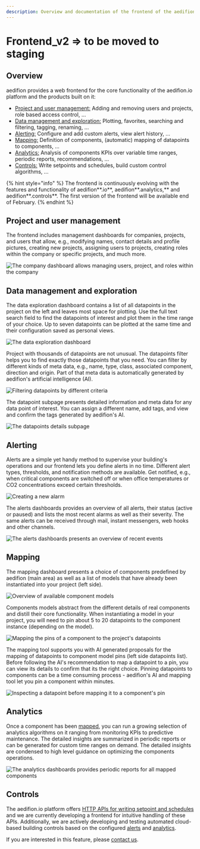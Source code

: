 ```yaml
---
description: Overview and documentation of the frontend of the aedifion.io cloud platform.
---
```


# Frontend\_v2 =&gt; to be moved to staging

## Overview

aedifion provides a web frontend for the core functionality of the aedifion.io platform and the products built on it:

* [Project and user management:](frontend.md#project-and-user-management) Adding and removing users and projects, role based access control, ...
* [Data management and exploration:](frontend.md#data-management-and-exploration) Plotting, favorites, searching and filtering, tagging, renaming, ...
* [Alerting:](frontend.md#alerting) Configure and add custom alerts, view alert history, ...
* [Mapping:](frontend.md#mapping) Definition of components, \(automatic\) mapping of datapoints to components, ...
* [Analytics:](frontend.md#analytics) Analysis of components KPIs over variable time ranges, periodic reports, recommendations, ...
* [Controls:](frontend.md#controls) Write setpoints and schedules, build custom control algorithms, ...

{% hint style="info" %}
The frontend is continuously evolving with the features and functionality of aedifion**.io**, aedifion**.analytics,** and aedifion**.controls**. The first version of the frontend will be available end of February.
{% endhint %}

## Project and user management

The frontend includes management dashboards for companies, projects, and users that allow, e.g., modifying names, contact details and profile pictures, creating new projects, assigning users to projects, creating roles within the company or specific projects, and much more.

![The company dashboard allows managing users, project, and roles within the company](../.gitbook/assets/screendesign_company1.png)

## Data management and exploration

The data exploration dashboard contains a list of all datapoints in the project on the left and leaves most space for plotting. Use the full text search field to find the datapoints of interest and plot them in the time range of your choice. Up to seven datapoints can be plotted at the same time and their configuration saved as personal views.

![The data exploration dashboard](../.gitbook/assets/screendesign_io.png)

Project with thousands of datapoints are not unusual. The datapoints filter helps you to find exactly those datapoints that you need. You can filter by different kinds of meta data, e.g., name, type, class, associated component, direction and origin. Part of that meta data is automatically generated by aedifion's artificial intelligence \(AI\).

![Filtering datapoints by different criteria](../.gitbook/assets/screendesign_filter.png)

The datapoint subpage presents detailed information and meta data for any data point of interest. You can assign a different name, add tags, and view and confirm the tags generated by aedifion's AI.

![The datapoints details subpage](../.gitbook/assets/screendesign_datapoint.png)

## Alerting

Alerts are a simple yet handy method to supervise your building's operations and our frontend lets you define alerts in no time. Different alert types, thresholds, and notification methods are available. Get notified, e.g., when critical components are switched off or when office temperatures or CO2 concentrations exceed certain thresholds.

![Creating a new alarm](../.gitbook/assets/screendesign_alerting2.png)

The alerts dashboards provides an overview of all alerts, their status \(active or paused\) and lists the most recent alarms as well as their severity. The same alerts can be received through mail, instant messengers, web hooks and other channels.

![The alerts dashboards presents an overview of recent events](../.gitbook/assets/screendesign_alerting.png)

## Mapping

The mapping dashboard presents a choice of components predefined by aedifion \(main area\) as well as a list of models that have already been instantiated into your project \(left side\).

![Overview of available component models](../.gitbook/assets/screendesign_mapping1.png)

Components models abstract from the different details of real components and distill their core functionality. When instantiating a model in your project, you will need to pin about 5 to 20 datapoints to the component instance \(depending on the model\).

![Mapping the pins of a component to the project&apos;s datapoints](../.gitbook/assets/screendesign_mapping2.png)

The mapping tool supports you with AI generated proposals for the mapping of datapoints to component model pins \(left side datapoints list\). Before following the AI's recommendation to map a datapoint to a pin, you can view its details to confirm that its the right choice. Pinning datapoints to components can be a time consuming process - aedifion's AI and mapping tool let you pin a component within minutes.

![Inspecting a datapoint before mapping it to a component&apos;s pin](../.gitbook/assets/screendesign_mappin3.png)

## Analytics

Once a component has been [mapped](frontend.md#mapping), you can run a growing selection of analytics algorithms on it ranging from monitoring KPIs to predictive maintenance. The detailed insights are summarized in periodic reports or can be generated for custom time ranges on demand. The detailed insights are condensed to high level guidance on optimizing the components operations.

![The analytics dashboards provides periodic reports for all mapped components](../.gitbook/assets/screendesign_analytics.png)

## Controls

The aedifion.io platform offers [HTTP APIs for writing setpoint and schedules](../developers/api-documentation/guides-and-tutorials/setpoints-and-schedules.md) and we are currently developing a frontend for intuitive handling of these APIs. Additionally, we are actively developing and testing automated cloud-based building controls based on the configured [alerts](frontend.md#alerting) and [analytics](frontend.md#analytics).

If you are interested in this feature, please [contact us](../contact.md). 



